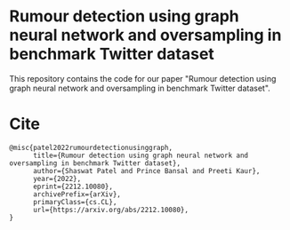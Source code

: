 # Rumour detection using graph neural network and oversampling in benchmark Twitter dataset
This repository contains the code for our paper "Rumour detection using graph neural network and oversampling in benchmark Twitter dataset". 

# Cite
```
@misc{patel2022rumourdetectionusinggraph,
      title={Rumour detection using graph neural network and oversampling in benchmark Twitter dataset}, 
      author={Shaswat Patel and Prince Bansal and Preeti Kaur},
      year={2022},
      eprint={2212.10080},
      archivePrefix={arXiv},
      primaryClass={cs.CL},
      url={https://arxiv.org/abs/2212.10080}, 
}
```
